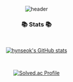 <div align=center>

![header](https://capsule-render.vercel.app/api?type=waving&color=auto&height=300&section=header&text=Hynseok's%20Github&fontSize=90&fontCoor=000000)

</div>

<div align=center>

<h3>📚 Stats 📚</h3>

<br>

[![hynseok's GitHub stats](https://github-readme-stats.vercel.app/api?username=hynseok&theme=dark)](https://github.com/hynseok/github-readme-stats)

<br>

[![Solved.ac Profile](http://mazassumnida.wtf/api/generate_badge?boj=hynseok)](https://solved.ac/hynseok)

</div>



<!--
**hynseok/hynseok** is a ✨ _special_ ✨ repository because its `README.md` (this file) appears on your GitHub profile.

Here are some ideas to get you started:

- 🔭 I’m currently working on ...
- 🌱 I’m currently learning ...
- 👯 I’m looking to collaborate on ...
- 🤔 I’m looking for help with ...
- 💬 Ask me about ...
- 📫 How to reach me: ...
- 😄 Pronouns: ...
- ⚡ Fun fact: ...
-->

